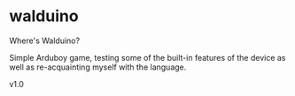 # walduino
Where's Walduino?

Simple Arduboy game, testing some of the built-in features of the device as well as re-acquainting myself with the language.

v1.0
